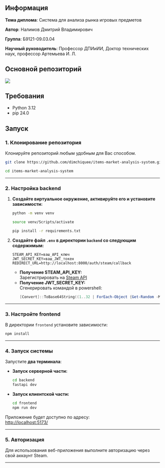 ## Информация

**Тема диплома**: Система для анализа рынка игровых предметов

**Автор**: Налимов Дмитрий Владимирович

**Группа**: Б9121-09.03.04

**Научный руководитель**: Профессор ДПИиИИ, Доктор технических наук, профессор Артемьева И. Л.

## Основной репозиторий

<div align="left" width="50%">
    <a href="https://github.com/dimchiquee/items-market-analysis-system" target="_blank">
        <img src="https://github-readme-stats.vercel.app/api/pin/?username=dimchiquee&repo=items-market-analysis-system&border_radius=10&theme=dark">
    </a>
</div>

## Требования

- Python 3.12
- pip 24.0

## Запуск
### 1. Клонирование репозитория
Клонируйте репозиторий любым удобным для Вас способом.
```bash
git clone https://github.com/dimchiquee/items-market-analysis-system.git
```
```bash
cd items-market-analysis-system
```

---

### 2. Настройка backend
1. **Создайте виртуальное окружение, активируйте его и установите зависимости:**
    ```bash
    python -m venv venv
    ```
    ```bash
    source venv/Scripts/activate
    ```
    ```bash
    pip install -r requirements.txt
    ```

2. **Создайте файл `.env` в директории `backend` со следующим содержимым:**

    ```
    STEAM_API_KEY=ваш_API_ключ
    JWT_SECRET_KEY=ваш_JWT_токен
    REDIRECT_URL=http://localhost:8000/auth/steam/callback
    ```

    - **Получение STEAM_API_KEY:**  
      Зарегистрировать на [Steam API](https://steamcommunity.com/dev/apikey)
    - **Получение JWT_SECRET_KEY:**  
      Сгенерировать командой в powershell:
      ```powershell
      [Convert]::ToBase64String((1..32 | ForEach-Object {Get-Random -Maximum 256}))
      ```

---

### 3. Настройте frontend

В директории `frontend` установите зависимости:

```bash
npm install
```

---

### 4. Запуск системы

Запустите **два терминала**:

- **Запуск серверной части:**
    ```bash
    cd backend
    fastapi dev
    ```
- **Запуск клиентской части:**
    ```bash
    cd frontend
    npm run dev
    ```

Приложение будет доступно по адресу:  
[http://localhost:5173/](http://localhost:5173/)

---

### 5. Авторизация

Для использования веб-приложения выполните авторизацию через свой аккаунт Steam.

---
